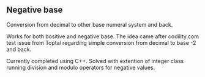 ## Negative base

Conversion from decimal to other base numeral system and back.

Works for both bositive and negative base. The idea came after codility.com test issue from Toptal regarding simple conversion from decimal to base -2 and back.

Currently completed using C++. Solved with extention of integer class running division and modulo operators for negative values.

